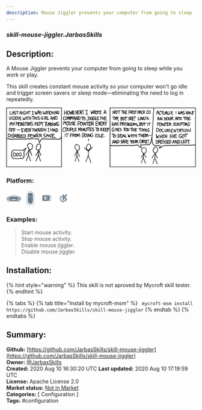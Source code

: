 ```yaml
---
description: Mouse Jiggler prevents your computer from going to sleep
---
```


### _skill-mouse-jiggler.JarbasSkills_  
## Description:  
A Mouse Jiggler prevents your computer from going to sleep while you work or play.

This skill creates constant mouse activity so your computer won't go idle and trigger screen savers or sleep mode—eliminating the need to log in repeatedly.

![](https://raw.githubusercontent.com/OpenJarbas/jiggle/master/xkcd.png)  
  
  
### Platform:  
 ![Mark I](../.gitbook/assets/mark-1-icon.png)  ![Mark II](../.gitbook/assets/mark-2-icon.png)  ![Picroft](../.gitbook/assets/picroft-icon.png)  ![plasmoid](../.gitbook/assets/kde.png)   
### Examples:  
> Start mouse activity.  
> Stop mouse activity.  
> Enable mouse jiggler.  
> Disable mouse jiggler.  
  
## Installation:  
{% hint style="warning" %}
This skill is not aproved by Mycroft skill tester.
{% endhint %}
    
{% tabs %}
{% tab title="Install by mycroft-msm" %}
``` mycroft-msm install https://github.com/JarbasSkills/skill-mouse-jiggler```
{% endtab %}
  {% endtabs %}
    
## Summary:  
**Github:** [https://github.com/JarbasSkills/skill-mouse-jiggler](https://github.com/JarbasSkills/skill-mouse-jiggler)  
**Owner:** [@JarbasSkills](https://github.com/JarbasSkills)  
**Created:** 2020 Aug 10 16:30:20 UTC  **Last updated:** 2020 Aug 10 17:19:59 UTC  
**License:** Apache License 2.0  
**Market status:** [Not in Market](https://market.mycroft.ai/skill/)  
**Categories:** [ Configuration ]   
**Tags:** \#configuration   
